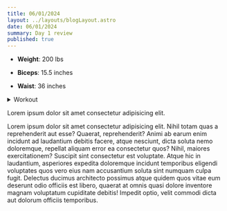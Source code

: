```yaml
---
title: 06/01/2024
layout: ../layouts/blogLayout.astro
date: 06/01/2024
summary: Day 1 review
published: true
---
```


- **Weight**: 200 lbs

- **Biceps**: 15.5 inches

- **Waist**: 36 inches 

<details close>
<summary class="font-bold cursor-pointer"> Workout </summary>

- Dumbbell incline press
- Bicep curl
- Overhead tricep extension
- Front raise
- Dumbbell squat
- Hanging leg raise†
- Forearm curl up (25 reps)

</details>

Lorem ipsum dolor sit amet consectetur adipisicing elit.

Lorem ipsum dolor sit amet consectetur adipisicing elit. Nihil totam quas a reprehenderit aut esse? Quaerat, reprehenderit? Animi ab earum enim incidunt ad laudantium debitis facere, atque nesciunt, dicta soluta nemo doloremque, repellat aliquam error ea consectetur quos? Nihil, maiores exercitationem? Suscipit sint consectetur est voluptate. Atque hic in laudantium, asperiores expedita doloremque incidunt temporibus eligendi voluptates quos vero eius nam accusantium soluta sint numquam culpa fugit. Delectus ducimus architecto possimus atque quidem quos vitae eum deserunt odio officiis est libero, quaerat at omnis quasi dolore inventore magnam voluptatum cupiditate debitis! Impedit optio, velit commodi dicta aut dolorum officiis temporibus.